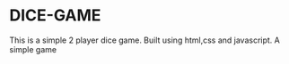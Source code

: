 # DICE-GAME
This is a simple 2 player dice game. Built using html,css and javascript. A simple game 
